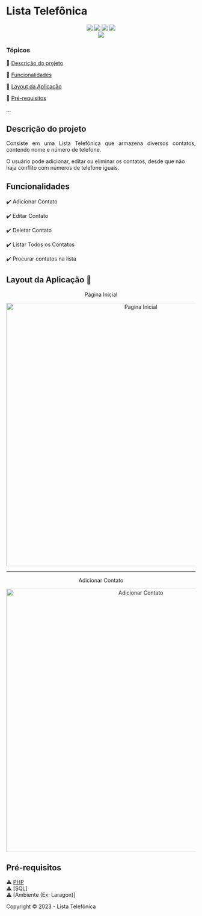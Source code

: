 <h1>Lista Telefônica</h1> 

<p align="center">
  <img src="https://img.shields.io/static/v1?label=php&message=Logica&color=blue&style=for-the-badge&logo=PHP"/>
  <img src="https://img.shields.io/static/v1?label=Html&message=Estrutura&color=blue&style=for-the-badge&logo=html5"/>
  <img src="https://img.shields.io/static/v1?label=Bootstrap&message=Estilizacao&color=blue&style=for-the-badge&logo=Bootstrap"/>
  <img src="http://img.shields.io/static/v1?label=SQL&message=Banco de Dados&color=red&style=for-the-badge&logo=sql"/> <br>
  <img src="http://img.shields.io/static/v1?label=STATUS&message=Concluido&color=RED&style=for-the-badge"/>
</p>

### Tópicos 

:small_blue_diamond: [Descrição do projeto](#descrição-do-projeto)

:small_blue_diamond: [Funcionalidades](#funcionalidades)

:small_blue_diamond: [Layout da Aplicação](#layout-da-aplicação-dash)

:small_blue_diamond: [Pré-requisitos](#pré-requisitos)

... 

## Descrição do projeto 

<p align="justify">
  Consiste em uma Lista Telefônica que armazena diversos contatos, contendo nome e número de telefone. 
  
  O usuário pode adicionar, editar ou eliminar os contatos, desde que não haja conflito com números de telefone iguais. 
</p>

## Funcionalidades

:heavy_check_mark: Adicionar Contato  

:heavy_check_mark: Editar Contato

:heavy_check_mark: Deletar Contato

:heavy_check_mark: Listar Todos os Contatos  

:heavy_check_mark: Procurar contatos na lista

## Layout da Aplicação :dash:

<p align="center">Página Inicial </p>
<p align="center">
<img src="https://github.com/JoseMarques32/Lista_Telefonica/assets/105003594/73e0ff27-9be9-4ed5-b531-56ecd96095d0" alt="Pagina Inicial" width="700px ">
</p>

<hr>

<p align="center">Adicionar Contato </p>
<p align="center">

<img src="https://github.com/JoseMarques32/Lista_Telefonica/assets/105003594/0147ff2a-a041-4b19-b43c-1a75a45fce5e" alt="Adicionar Contato" width="700px ">
</p>

## Pré-requisitos

:warning: [PHP]((https://www.php.net/downloads.php)) <br>
:warning: [SQL] <br>
:warning: [Ambiente (Ex: Laragon)] <br>

Copyright :copyright: 2023 - Lista Telefônica
